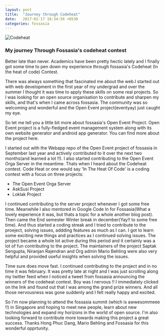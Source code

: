 ```yaml
---
layout: post
title:  "Journey through Codeheat"
date:   2017-02-17 18:34:56 +0530
categories: fossasia
---
```

![Codeheat]({{site.baseurl}}/images/codeheat.png)
### My journey Through Fossasia's codeheat contest
Better late than never. Academics have been pretty hectic lately and I finally got some time to pen down my experience through fossasia's Codeheat (In the heat of code) Contest.

There was always something that fascinated me about the web.I started out with web development in the first year of my undergrad and over the summer I thought it was time to apply these skills on some real projects. So I was looking for an open source organisation to contribute and sharpen my skills, and that's when I came across fossasia. The community was so welcoming and wonderful and the Open Event project(eventyay) just caught my eye.

So let me tell you a little bit more about fossasia's Open Event Project. Open Event project is a fully-fledged event management system along with its own website generator and android app generator. You can find more about the project here.

I started out with the Webapp repo of the Open Event project of fossasia in September last year and actively contributed to it over the next two months(and learned a lot !!). I also started contributing to the Open Event Orga Server in the meantime. Thats when I heard about the Codeheat contest. Code Heat or one would say 'In The Heat Of Code' is a coding contest with a focus on three projects:

- The Open Event Orga Server
- AskSusi Project
- Loklak Project 

I continued contributing to the server project whenever I got some free time. Meanwhile I also mentored in Google Code In for Fossasia(What a lovely experience it was, but thats a topic for a whole another blog post). Then came the End semester Winter break in december(Yay!! to some free time). And thus started a coding streak and I tried to contribute to the proeject, solving issues, addding features as much as I can. I got to learn some exciting new things and practices as I continued solving issues. The project became a whole lot active during this period and it certainly was a lot of fun contributing to the project. The maintainers of the project Saptak Sengupta, Niranjan Rajendran and Org admin Mario Behling were also very helpful and provided useful insights when solving the issues.

Time sure does move fast. I continued contributing to the project and in no time it was february. It was pretty late at night and I was just scrolling along my twitter feed when I noticed a tweet from fossasia announcing the winners of the codeheat contest. Boy was I nervous !! I immediately clicked on the link and found out that I was among the grand prize winners. And all those nervousness was gone suddenly and I felt really happy and excited.

So I'm now planning to attend the fossasia summit (which is awwesommeee !!) in Singapore and hoping to meet new people, learn about new technologies and expand my horizons in the world of open source. I'm also looking forward to contribute more towards making this project a great success. Thanks Hong Phuc Dang, Mario Behling and Fossasia for this wonderful opprtunity. 

